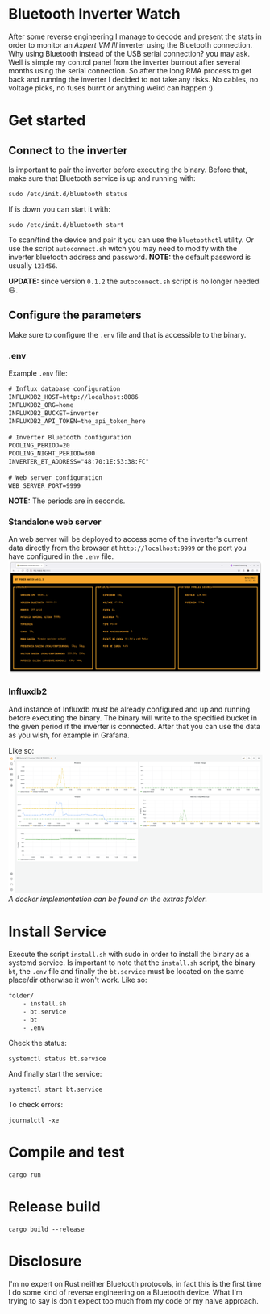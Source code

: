 # Bluetooth Inverter Watch
After some reverse engineering I manage to decode and present the stats in order to monitor an *Axpert VM III* inverter using the Bluetooth connection.
Why using Bluetooth instead of the USB serial connection? you may ask. Well is simple my control panel from the inverter burnout after several months using the serial connection. So after the long RMA process to get back and running the inverter I decided to not take any risks. No cables, no voltage picks, no fuses burnt or anything weird can happen :).

# Get started
## Connect to the inverter
Is important to pair the inverter before executing the binary. Before that, make sure that Bluetooth service is up and running with:
```
sudo /etc/init.d/bluetooth status
```

If is down you can start it with:
```
sudo /etc/init.d/bluetooth start
```

To scan/find the device and pair it you can use the `bluetoothctl` utility. Or use the script `autoconnect.sh` witch you may need to modify with the inverter bluetooth address and password.
**NOTE:** the default password is usually `123456`.

**UPDATE:** since version `0.1.2` the `autoconnect.sh` script is no longer needed 😃.

## Configure the parameters
Make sure to configure the `.env` file and that is accessible to the binary.

### .env
Example `.env` file:
```
# Influx database configuration
INFLUXDB2_HOST=http://localhost:8086
INFLUXDB2_ORG=home
INFLUXDB2_BUCKET=inverter
INFLUXDB2_API_TOKEN=the_api_token_here

# Inverter Bluetooth configuration
POOLING_PERIOD=20
POOLING_NIGHT_PERIOD=300
INVERTER_BT_ADDRESS="48:70:1E:53:38:FC"

# Web server configuration
WEB_SERVER_PORT=9999
```

**NOTE:** The periods are in seconds.

### Standalone web server
An web server will be deployed to access some of the inverter's current data directly from the browser at `http://localhost:9999` or the port you have configured in the `.env` file.
![](Screenshot_002.png)

### Influxdb2
And instance of Influxdb must be already configured and up and running before executing the binary. The binary will write to the specified bucket in the given period if the inverter is connected. After that you can use the data as you wish, for example in Grafana.

Like so:
![](Screenshot_001.png)
*A docker implementation can be found on the extras folder*.

# Install Service
Execute the script `install.sh` with sudo in order to install the binary as a systemd service.
Is important to note that the `install.sh` script, the binary `bt`, the `.env` file and finally the `bt.service` must be located on the same place/dir otherwise it won't work.
Like so:
```
folder/
    - install.sh
    - bt.service
    - bt
    - .env
```

Check the status:
```
systemctl status bt.service
```

And finally start the service:
```
systemctl start bt.service
```

To check errors:
```
journalctl -xe
```

# Compile and test
```
cargo run
```

# Release build
```
cargo build --release
```

# Disclosure
I'm no expert on Rust neither Bluetooth protocols, in fact this is the first time I do some kind of reverse engineering on a Bluetooth device. What I'm trying to say is don't expect too much from my code or my naive approach.